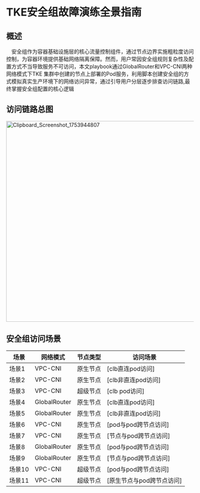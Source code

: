 # TKE安全组故障演练全景指南
## 概述
&emsp;安全组作为容器基础设施层的核心流量控制组件，通过节点边界实施粗粒度访问控制，为容器环境提供基础网络隔离保障。然而，用户常因安全组规则复杂性及配置方式不当导致服务不可访问，本文playbook通过GlobalRouter和VPC-CNI两种网络模式下TKE 集群中创建的节点上部署的Pod服务，利用脚本创建安全组的方式模拟真实生产环境下的网络访问异常，通过引导用户分层逐步排查访问链路,最终掌握安全组配置的核心逻辑
## 访问链路总图
[<img width="762" height="539" alt="Clipboard_Screenshot_1753944807" src="https://github.com/user-attachments/assets/b7754ffa-5913-4a7e-a364-f63bad206ead" />
](./image/flowchart.md)
## 安全组访问场景
| 场景            | 网络模式         |节点类型 |访问场景|
|----------------|----------------|------|--|
| 场景1   | VPC-CNI   |原生节点|[clb直连pod访问]|
| 场景2  | VPC-CNI      |原生节点|[clb非直连pod访问]|
| 场景3  | VPC-CNI   |超级节点|[clb pod访问]|
| 场景4  | GlobalRouter  |  原生节点|[clb直连pod访问]|
| 场景5  | GlobalRouter  |   原生节点|[clb非直连pod访问]|
|场景6 |VPC-CNI|原生节点|[pod与pod跨节点访问]|
|场景7 |VPC-CNI|原生节点|[节点与pod跨节点访问]|
|场景8 |GlobalRouter |原生节点|[pod与pod跨节点访问]|
|场景9 |GlobalRouter |原生节点|[节点与pod跨节点访问]|
|场景10 |VPC-CNI|超级节点|[pod与pod跨节点访问]|
|场景11 |VPC-CNI|超级节点|[原生节点与pod跨节点访问]|

